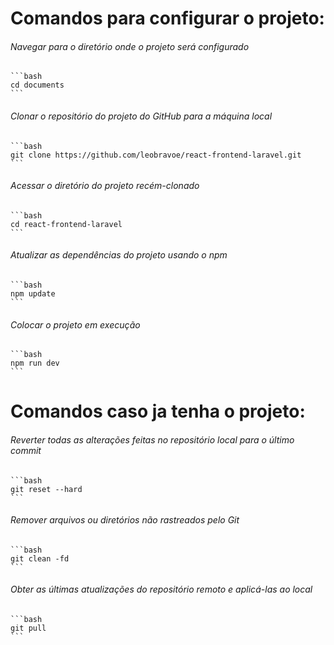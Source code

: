# Comandos para configurar o projeto:

###### Navegar para o diretório onde o projeto será configurado
    ```bash
    cd documents
    ```

###### Clonar o repositório do projeto do GitHub para a máquina local
    ```bash
    git clone https://github.com/leobravoe/react-frontend-laravel.git
    ```

###### Acessar o diretório do projeto recém-clonado
    ```bash
    cd react-frontend-laravel
    ```

###### Atualizar as dependências do projeto usando o npm
    ```bash
    npm update
    ```

###### Colocar o projeto em execução
    ```bash
    npm run dev
    ```

# Comandos caso ja tenha o projeto:

###### Reverter todas as alterações feitas no repositório local para o último commit
    ```bash
    git reset --hard
    ```

###### Remover arquivos ou diretórios não rastreados pelo Git
    ```bash
    git clean -fd
    ```

###### Obter as últimas atualizações do repositório remoto e aplicá-las ao local
    ```bash
    git pull
    ```